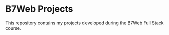 # B7Web Projects
This repository contains my projects developed during the B7Web Full Stack course.
